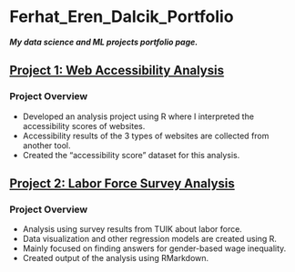 # Ferhat_Eren_Dalcik_Portfolio
***My data science and ML projects portfolio page.***

## [Project 1: Web Accessibility Analysis](https://github.com/ferend/web-accessibility-analysis)
### Project Overview ###
* Developed an analysis project using R where I interpreted the accessibility scores of websites.
* Accessibility results of the 3 types of websites are collected from another tool.
* Created the “accessibility score” dataset for this analysis.

## [Project 2: Labor Force Survey Analysis](https://github.com/ferend/labor-force-survey-analysis)
### Project Overview ###
* Analysis using survey results from TUIK about labor force.
* Data visualization and other regression models are created using R.
* Mainly focused on finding answers for gender-based wage inequality.
* Created output of the analysis using RMarkdown.

